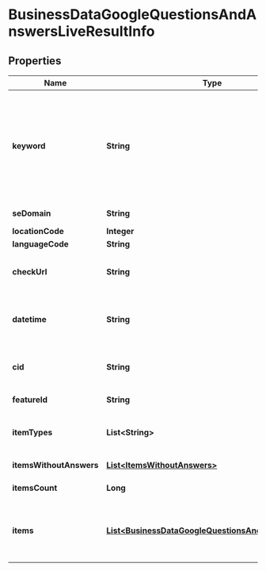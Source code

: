 

# BusinessDataGoogleQuestionsAndAnswersLiveResultInfo


## Properties

| Name | Type | Description | Notes |
|------------ | ------------- | ------------- | -------------|
|**keyword** | **String** | keyword received in a POST array keyword is returned with decoded %## (plus symbol ‘+’ will be decoded to a space character) this field will contain the cid parameter if you specified it in the keyword field when setting a task; example: cid:2946633002421908862 learn more about the parameter in this help center article |  [optional] |
|**seDomain** | **String** | search engine domain as specified in a POST array |  [optional] |
|**locationCode** | **Integer** | location code in a POST array |  [optional] |
|**languageCode** | **String** | language code in a POST array |  [optional] |
|**checkUrl** | **String** | direct URL to search engine results you can use it to make sure that we provided accurate results |  [optional] |
|**datetime** | **String** | date and time when the result was received in the UTC format: “yyyy-mm-dd hh-mm-ss +00:00” example: 2019-11-15 12:57:46 +00:00 |  [optional] |
|**cid** | **String** | google-defined client id unique id of a local establishment; learn more about the identifier in this help center article |  [optional] |
|**featureId** | **String** | unique identifier of the SERP feature |  [optional] |
|**itemTypes** | **List&lt;String&gt;** | item types types of search engine results encountered in the items array; possible item types: google_business_question_item |  [optional] |
|**itemsWithoutAnswers** | [**List&lt;ItemsWithoutAnswers&gt;**](ItemsWithoutAnswers.md) | array of google business question items without answers |  [optional] |
|**itemsCount** | **Long** | the number of items in the items array |  [optional] |
|**items** | [**List&lt;BusinessDataGoogleQuestionsAndAnswersItem&gt;**](BusinessDataGoogleQuestionsAndAnswersItem.md) | array of items within google_business_question_item contains answers to the google business questions; possible item types google_business_answer_element |  [optional] |



